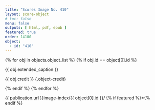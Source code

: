 ```yaml
---
title: "Scores Image No. 410"
layout: score-object
# toc: false
menu: false
outputs: [ html, pdf, epub ]
featured: true
order: 14100
object:
  - id: "410"
---
```


{% for obj in objects.object_list %}
{% if obj.id == object[0].id %}

{{ obj.extended_caption }}

{{ obj.credit }} {.object-credit}

{% endif %}
{% endfor %}

<div class="object-credit object-url is-print-only">

{{ publication.url }}image-index/{{ object[0].id }}/ {% if featured %}*{% endif %}

</div>
